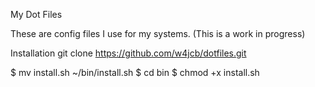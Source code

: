 My Dot Files

These are config files I use for my systems. (This is a work in progress)

Installation
git clone https://github.com/w4jcb/dotfiles.git

$ mv install.sh ~/bin/install.sh
$ cd bin
$ chmod +x install.sh
